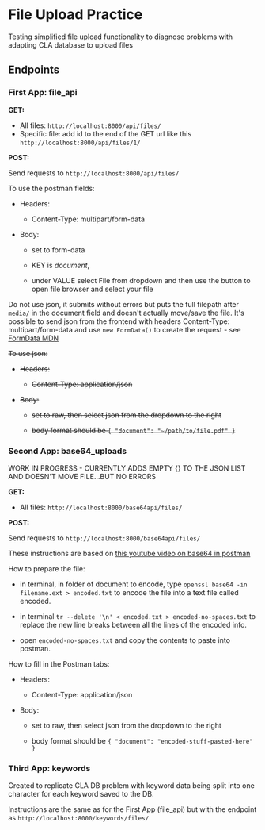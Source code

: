 # File Upload Practice

Testing simplified file upload functionality to diagnose problems with adapting CLA database to upload files

## Endpoints

### First App: file_api

**GET:**

- All files: `http://localhost:8000/api/files/`
- Specific file: add id to the end of the GET url like this `http://localhost:8000/api/files/1/`

**POST:**

Send requests to `http://localhost:8000/api/files/`

To use the postman fields:

- Headers:

  - Content-Type: multipart/form-data

- Body:

  - set to form-data

  - KEY is _document_,

  - under VALUE select File from dropdown and then use the button to open file browser and select your file

Do not use json, it submits without errors but puts the full filepath after `media/` in the document field and doesn't actually move/save the file. It's possible to send json from the frontend with headers Content-Type: multipart/form-data and use `new FormData()` to create the request - see [FormData MDN](https://developer.mozilla.org/en-US/docs/Web/API/FormData)

~~To use json:~~

- ~~Headers:~~
  - ~~Content-Type: application/json~~
- ~~Body:~~

  - ~~set to raw, then select json from the dropdown to the right~~

  - ~~body format should be `{ "document": "~/path/to/file.pdf" }`~~

### Second App: base64_uploads

WORK IN PROGRESS - CURRENTLY ADDS EMPTY {} TO THE JSON LIST AND DOESN'T MOVE FILE...BUT NO ERRORS

**GET:**

- All files: `http://localhost:8000/base64api/files/`

**POST:**

Send requests to `http://localhost:8000/base64api/files/`

These instructions are based on [this youtube video on base64 in postman](https://www.youtube.com/watch?v=s847Onr3IC4)

How to prepare the file:

- in terminal, in folder of document to encode, type `openssl base64 -in filename.ext > encoded.txt` to encode the file into a text file called encoded.

- in terminal `tr --delete '\n' < encoded.txt > encoded-no-spaces.txt` to replace the new line breaks between all the lines of the encoded info.

- open `encoded-no-spaces.txt` and copy the contents to paste into postman.

How to fill in the Postman tabs:

- Headers:

  - Content-Type: application/json

- Body:

  - set to raw, then select json from the dropdown to the right

  - body format should be `{ "document": "encoded-stuff-pasted-here" }`

### Third App: keywords

Created to replicate CLA DB problem with keyword data being split into one character for each keyword saved to the DB.

Instructions are the same as for the First App (file_api) but with the endpoint as `http://localhost:8000/keywords/files/`
